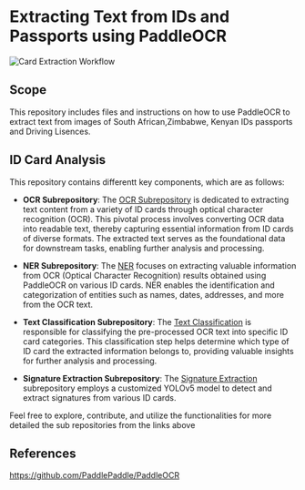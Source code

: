 # Extracting Text from IDs and Passports using PaddleOCR

![Card Extraction Workflow](https://github.com/ioptime-official/ai-id-scanner/assets/50315486/d922ba71-ede9-4a42-83e2-ae63ec70b110)


## Scope
This repository includes files and instructions on how to use PaddleOCR to extract text from images of South African,Zimbabwe, Kenyan IDs passports and Driving Lisences. 

## ID Card Analysis

This repository contains differentt key components, which are as follows:

- **OCR Subrepository**: The [OCR Subrepository](https://github.com/ioptime-official/ai-id-scanner/tree/main/OCR) is dedicated to extracting text content from a variety of ID cards through optical character recognition (OCR). This pivotal process involves converting OCR data into readable text, thereby capturing essential information from ID cards of diverse formats. The extracted text serves as the foundational data for downstream tasks, enabling further analysis and processing.

- **NER Subrepository**: The [NER](https://github.com/ioptime-official/ai-id-scanner/tree/main/NER) focuses on extracting valuable information from OCR (Optical Character Recognition) results obtained using PaddleOCR on various ID cards. NER enables the identification and categorization of entities such as names, dates, addresses, and more from the OCR text.

- **Text Classification Subrepository**: The [Text Classification](https://github.com/ioptime-official/ai-id-scanner/tree/main/text_classification) is responsible for classifying the pre-processed OCR text into specific ID card categories. This classification step helps determine which type of ID card the extracted information belongs to, providing valuable insights for further analysis and processing.

- **Signature Extraction Subrepository**: The [Signature Extraction](https://github.com/ioptime-official/ai-id-scanner/tree/main/Signature%20Extraction) subrepository employs a customized YOLOv5 model to detect and extract signatures from various ID cards.

Feel free to explore, contribute, and utilize the functionalities for more detailed the sub repositories from the links above

## References

https://github.com/PaddlePaddle/PaddleOCR

